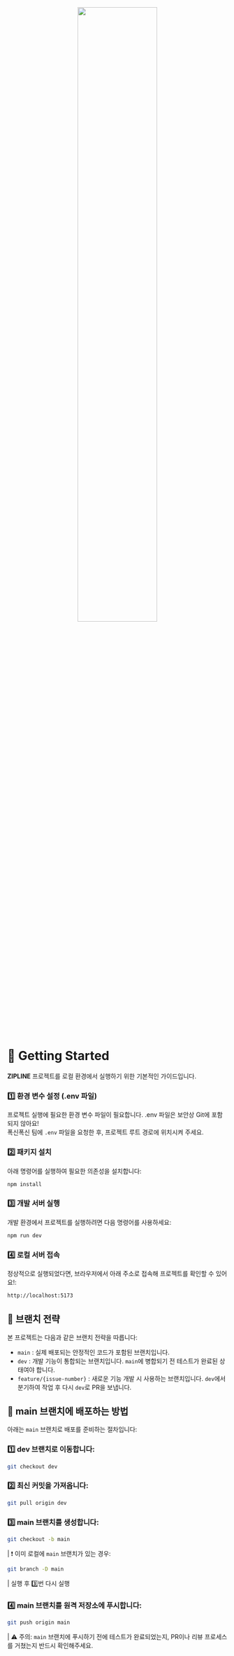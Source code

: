 <div align="center">
<img src="https://github.com/user-attachments/assets/50dbf11f-ae88-4281-8267-5d63039c6148"  width="60%"/>
</div>

# 🏁 Getting Started

**ZIPLINE** 프로젝트를 로컬 환경에서 실행하기 위한 기본적인 가이드입니다.

### 1️⃣ 환경 변수 설정 (.env 파일)

프로젝트 실행에 필요한 환경 변수 파일이 필요합니다.
.env 파일은 보안상 Git에 포함되지 않아요! <br/>
폭신폭신 팀에 `.env` 파일을 요청한 후, 프로젝트 루트 경로에 위치시켜 주세요.

### 2️⃣ 패키지 설치

아래 명령어를 실행하여 필요한 의존성을 설치합니다:

```bash
npm install
```

### 3️⃣ 개발 서버 실행

개발 환경에서 프로젝트를 실행하려면 다음 명령어를 사용하세요:

```bash
npm run dev
```

### 4️⃣ 로컬 서버 접속

정상적으로 실행되었다면, 브라우저에서 아래 주소로 접속해 프로젝트를 확인할 수 있어요!:

```bash
http://localhost:5173
```

## 🪾 브랜치 전략

본 프로젝트는 다음과 같은 브랜치 전략을 따릅니다:

- `main` : 실제 배포되는 안정적인 코드가 포함된 브랜치입니다.
- `dev` : 개발 기능이 통합되는 브랜치입니다. `main`에 병합되기 전 테스트가 완료된 상태여야 합니다.
- `feature/{issue-number}` : 새로운 기능 개발 시 사용하는 브랜치입니다. `dev`에서 분기하여 작업 후 다시 `dev`로 PR을 보냅니다.

## 🚀 main 브랜치에 배포하는 방법

아래는 `main` 브랜치로 배포를 준비하는 절차입니다:

### 1️⃣ dev 브랜치로 이동합니다:

```bash
git checkout dev
```

### 2️⃣ 최신 커밋을 가져옵니다:

```bash
git pull origin dev
```

### 3️⃣ main 브랜치를 생성합니다:

```bash
git checkout -b main
```

| ❗ 이미 로컬에 `main` 브랜치가 있는 경우:

```bash
git branch -D main
```

| 실행 후 3️⃣번 다시 실행

### 4️⃣ main 브랜치를 원격 저장소에 푸시합니다:

```bash
git push origin main
```

| ⚠️ 주의: `main` 브랜치에 푸시하기 전에 테스트가 완료되었는지, PR이나 리뷰 프로세스를 거쳤는지 반드시 확인해주세요.
